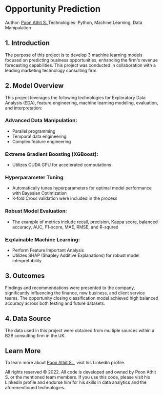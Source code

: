 # Opportunity Prediction
Author: [Poon Athit S. ](https://www.linkedin.com/in/athit-srimachand/)
Technologies: Python, Machine Learning, Data Manipulation

## 1. Introduction
The purpose of this project is to develop 3 machine learning models focused on predicting business opportunities, enhancing the firm's revenue forecasting capabilities. This project was conducted in collaboration with a leading marketing technology consulting firm.

## 2. Model Overview
This project leverages the following technologies for Exploratory Data Analysis (EDA), feature engineering, machine learning modeling, evaluation, and interpretation:

### Advanced Data Manipulation:
- Parallel programming
- Temporal data engineering
- Complex feature engineering

### Extreme Gradient Boosting (XGBoost):
- Utilizes CUDA GPU for accelerated computations

### Hyperparameter Tuning
- Automatically tunes hyperparameters for optimal model performance with Bayesian Optimization
- K-fold Cross validation were included in the process

### Robust Model Evaluation:
- The example of metrics include recall, precision, Kappa score, balanced accuracy, AUC, F1-score, MAE, RMSE, and R-squred 

### Explainable Machine Learning:
- Perform Feature Important Analysis
- Utilizes SHAP (Shapley Additive Explanations) for robust model interpretability

## 3. Outcomes
Findings and recommendations were presented to the company, significantly influencing the finance, new business, and client service teams. The opportunity closing classification model achieved high balanced accuracy across both testing and future datasets.

## 4. Data Source
The data used in this project were obtained from multiple sources within a B2B consulting firm in the UK.

## Learn More
To learn more about [Poon Athit S. ](https://www.linkedin.com/in/athit-srimachand/), visit his LinkedIn profile.

All rights reserved © 2022. All code is developed and owned by Poon Athit S. or the mentioned team members. If you use this code, please visit his LinkedIn profile and endorse him for his skills in data analytics and the aforementioned technologies.
